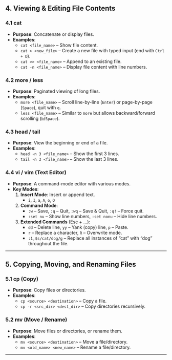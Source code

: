 ## 4. Viewing & Editing File Contents

### 4.1 **cat**
- **Purpose**: Concatenate or display files.  
- **Examples**:  
  - `cat <file_name>` – Show file content.  
  - `cat > <new_file>` – Create a new file with typed input (end with `Ctrl + D`).  
  - `cat >> <file_name>` – Append to an existing file.  
  - `cat -n <file_name>` – Display file content with line numbers.

### 4.2 **more** / **less**
- **Purpose**: Paginated viewing of long files.  
- **Examples**:  
  - `more <file_name>` – Scroll line-by-line (`Enter`) or page-by-page (`Space`), quit with `q`.  
  - `less <file_name>` – Similar to `more` but allows backward/forward scrolling (`b`/`Space`).

### 4.3 **head** / **tail**
- **Purpose**: View the beginning or end of a file.  
- **Examples**:  
  - `head -n 3 <file_name>` – Show the first 3 lines.  
  - `tail -n 3 <file_name>` – Show the last 3 lines.

### 4.4 **vi / vim** (Text Editor)
- **Purpose**: A command-mode editor with various modes.  
- **Key Modes**:
  1. **Insert Mode**: Insert or append text.  
     - `i`, `I`, `a`, `A`, `o`, `O`  
  2. **Command Mode**:  
     - `:w` – Save, `:q` – Quit, `:wq` – Save & Quit, `:q!` – Force quit.  
     - `:set nu` – Show line numbers, `:set nonu` – Hide line numbers.  
  3. **Extended Commands** (Esc + ...):  
     - `dd` – Delete line, `yy` – Yank (copy) line, `p` – Paste.  
     - `r` – Replace a character, `R` – Overwrite mode.  
     - `:1,$s/cat/dog/g` – Replace all instances of “cat” with “dog” throughout the file.

---

## 5. Copying, Moving, and Renaming Files

### 5.1 **cp** (Copy)
- **Purpose**: Copy files or directories.  
- **Examples**:  
  - `cp <source> <destination>` – Copy a file.  
  - `cp -r <src_dir> <dest_dir>` – Copy directories recursively.

### 5.2 **mv** (Move / Rename)
- **Purpose**: Move files or directories, or rename them.  
- **Examples**:  
  - `mv <source> <destination>` – Move a file/directory.  
  - `mv <old_name> <new_name>` – Rename a file/directory.

---
